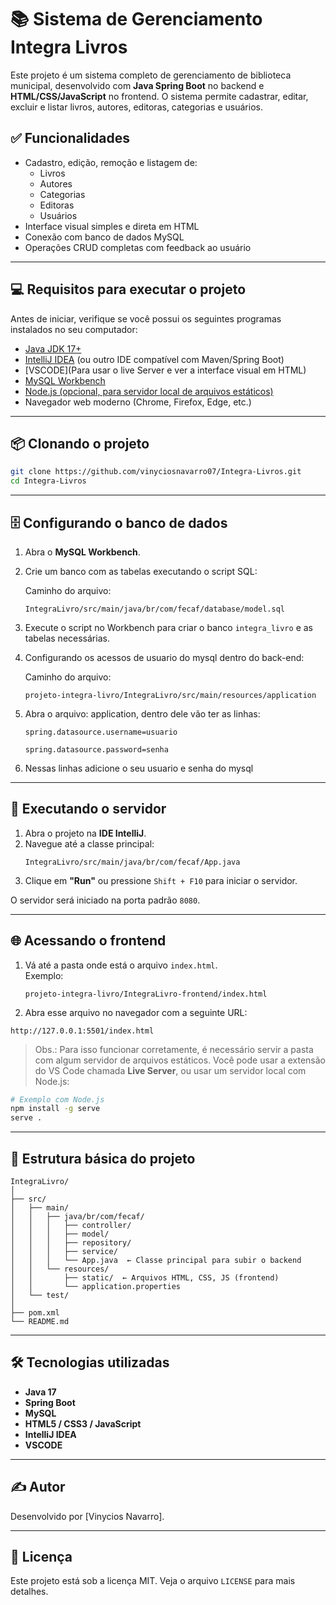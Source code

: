 # 📚 Sistema de Gerenciamento Integra Livros

Este projeto é um sistema completo de gerenciamento de biblioteca municipal, desenvolvido com **Java Spring Boot** no backend e **HTML/CSS/JavaScript** no frontend. O sistema permite cadastrar, editar, excluir e listar livros, autores, editoras, categorias e usuários.

## ✅ Funcionalidades

- Cadastro, edição, remoção e listagem de:
  - Livros
  - Autores
  - Categorias
  - Editoras
  - Usuários
- Interface visual simples e direta em HTML
- Conexão com banco de dados MySQL
- Operações CRUD completas com feedback ao usuário

---

## 💻 Requisitos para executar o projeto

Antes de iniciar, verifique se você possui os seguintes programas instalados no seu computador:

- [Java JDK 17+](https://www.oracle.com/java/technologies/javase-downloads.html)
- [IntelliJ IDEA](https://www.jetbrains.com/idea/) (ou outro IDE compatível com Maven/Spring Boot)
- [VSCODE](Para usar o live Server e ver a interface visual em HTML) 
- [MySQL Workbench](https://dev.mysql.com/downloads/workbench/)
- [Node.js (opcional, para servidor local de arquivos estáticos)](https://nodejs.org/)
- Navegador web moderno (Chrome, Firefox, Edge, etc.)

---

## 📦 Clonando o projeto

```bash
git clone https://github.com/vinyciosnavarro07/Integra-Livros.git
cd Integra-Livros
```

---

## 🗄️ Configurando o banco de dados

1. Abra o **MySQL Workbench**.
2. Crie um banco com as tabelas executando o script SQL:

   Caminho do arquivo:  
   ```
   IntegraLivro/src/main/java/br/com/fecaf/database/model.sql
   ```

3. Execute o script no Workbench para criar o banco `integra_livro` e as tabelas necessárias.
4. Configurando os acessos de usuario do mysql dentro do back-end:
   
   Caminho do arquivo:  
   ```
   projeto-integra-livro/IntegraLivro/src/main/resources/application
   ```
5. Abra o arquivo: application, dentro dele vão ter as linhas:
   ```
   spring.datasource.username=usuario
   ```
   ```
   spring.datasource.password=senha
   ```
6. Nessas linhas adicione o seu usuario e senha do mysql
---

## 🚀 Executando o servidor

1. Abra o projeto na **IDE IntelliJ**.
2. Navegue até a classe principal:  
   ```
   IntegraLivro/src/main/java/br/com/fecaf/App.java
   ```
3. Clique em **"Run"** ou pressione `Shift + F10` para iniciar o servidor.

O servidor será iniciado na porta padrão `8080`.

---

## 🌐 Acessando o frontend

1. Vá até a pasta onde está o arquivo `index.html`.  
   Exemplo:
   ```
   projeto-integra-livro/IntegraLivro-frontend/index.html
   ```

2. Abra esse arquivo no navegador com a seguinte URL:

```
http://127.0.0.1:5501/index.html
```

> Obs.: Para isso funcionar corretamente, é necessário servir a pasta com algum servidor de arquivos estáticos. Você pode usar a extensão do VS Code chamada **Live Server**, ou usar um servidor local com Node.js:

```bash
# Exemplo com Node.js
npm install -g serve
serve .
```

---

## 📂 Estrutura básica do projeto

```
IntegraLivro/
│
├── src/
│   ├── main/
│   │   ├── java/br/com/fecaf/
│   │   │   ├── controller/
│   │   │   ├── model/
│   │   │   ├── repository/
│   │   │   ├── service/
│   │   │   └── App.java  ← Classe principal para subir o backend
│   │   └── resources/
│   │       ├── static/  ← Arquivos HTML, CSS, JS (frontend)
│   │       └── application.properties
│   └── test/
│
├── pom.xml
└── README.md
```

---

## 🛠️ Tecnologias utilizadas

- **Java 17**
- **Spring Boot**
- **MySQL**
- **HTML5 / CSS3 / JavaScript**
- **IntelliJ IDEA**
- **VSCODE**

---

## ✍️ Autor

Desenvolvido por [Vinycios Navarro].

---

## 📝 Licença

Este projeto está sob a licença MIT. Veja o arquivo `LICENSE` para mais detalhes.
